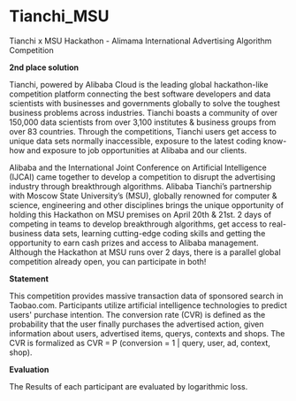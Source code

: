 # Tianchi_MSU
Tianchi x MSU Hackathon - Alimama International Advertising Algorithm Competition

**2nd place solution**

Tianchi, powered by Alibaba Cloud is the leading global hackathon-like competition platform connecting the best software developers and data scientists with businesses and governments globally to solve the toughest business problems across industries. Tianchi boasts a community of over 150,000 data scientists from over 3,100 institutes & business groups from over 83 countries. Through the competitions, Tianchi users get access to unique data sets normally inaccessible, exposure to the latest coding know-how and exposure to job opportunities at Alibaba and our clients. 

Alibaba and the International Joint Conference on Artificial Intelligence (IJCAI) came together to develop a competition to disrupt the advertising industry through breakthrough algorithms. Alibaba Tianchi’s partnership with Moscow State University’s (MSU), globally renowned for computer & science, engineering and other disciplines brings the unique opportunity of holding this Hackathon on MSU premises on April 20th & 21st. 2 days of competing in teams to develop breakthrough algorithms, get access to real-business data sets, learning cutting-edge coding skills and getting the opportunity to earn cash prizes and access to Alibaba management. Although the Hackathon at MSU runs over 2 days, there is a parallel global competition already open, you can participate in both!

**Statement**

This competition provides massive transaction data of sponsored search in Taobao.com.
Participants utilize artificial intelligence technologies to predict users' purchase intention.
The conversion rate (CVR) is defined as the probability that the user finally purchases the advertised action, given information about users, advertised items, querys, contexts and shops. The CVR is formalized as
CVR = P (conversion = 1 | query, user, ad, context, shop).

**Evaluation**

The Results of each participant are evaluated by logarithmic loss.
